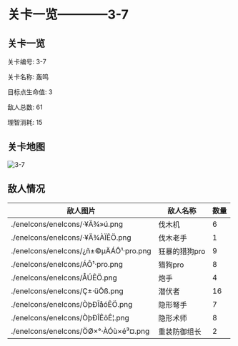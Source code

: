 # 关卡一览————3-7


## 关卡一览

关卡编号: 3-7

关卡名称: 轰鸣

目标点生命值: 3

敌人总数: 61

理智消耗: 15


## 关卡地图
![3-7](./oprMap/3-7.png)

## 敌人情况

| 敌人图片 | 敌人名称 | 数量  |
|---------|-----|-----|
| ./eneIcons/eneIcons/·¥Ä¾»ú.png| 伐木机  |   6  |
| ./eneIcons/eneIcons/·¥Ä¾ÀÏÊÖ.png| 伐木老手  |   1  |
| ./eneIcons/eneIcons/¿ñ±©µÄÁÔ¹·pro.png| 狂暴的猎狗pro  |   9  |
| ./eneIcons/eneIcons/ÁÔ¹·pro.png| 猎狗pro  |   8  |
| ./eneIcons/eneIcons/ÅÚÊÖ.png| 炮手  |   4  |
| ./eneIcons/eneIcons/Ç±·üÕß.png| 潜伏者  |   16  |
| ./eneIcons/eneIcons/ÒþÐÎåóÊÖ.png| 隐形弩手  |   7  |
| ./eneIcons/eneIcons/ÒþÐÎÊõÊ¦.png| 隐形术师  |   8  |
| ./eneIcons/eneIcons/ÖØ×°·ÀÓù×é³¤.png| 重装防御组长  |   2  |
